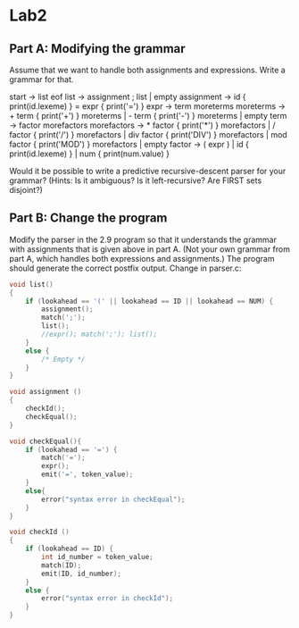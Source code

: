 # Lab2

## Part A: Modifying the grammar

Assume that we want to handle both assignments and expressions. Write a grammar for that.

start -> list eof
list -> assignment ; list
       | empty
assignment -> id { print(id.lexeme) } = expr { print('=') }
expr -> term moreterms
moreterms -> + term { print('+') } moreterms
       | - term { print('-') } moreterms
       | empty
term -> factor morefactors
morefactors -> * factor { print('*') } morefactors
       | / factor { print('/') } morefactors
       | div factor { print('DIV') } morefactors
       | mod factor { print('MOD') } morefactors
       | empty
factor -> ( expr )
       | id { print(id.lexeme) }
       | num { print(num.value) }

Would it be possible to write a predictive recursive-descent parser for your grammar? (Hints: Is it ambiguous? Is it left-recursive? Are FIRST sets disjoint?)

## Part B: Change the program
Modify the parser in the 2.9 program so that it understands the grammar with assignments that is given above in part A. (Not your own grammar from part A, which handles both expressions and assignments.) The program should generate the correct postfix output. 
Change in parser.c:
```C
void list()
{
    if (lookahead == '(' || lookahead == ID || lookahead == NUM) {
        assignment();
        match(';');
        list();
        //expr(); match(';'); list();
    }
    else {
        /* Empty */
    }
}

void assignment ()
{
    checkId();
    checkEqual();
}

void checkEqual(){
    if (lookahead == '=') {
        match('=');
        expr();
        emit('=', token_value);
    }
    else{
        error("syntax error in checkEqual");
    }
}

void checkId ()
{
    if (lookahead == ID) {
        int id_number = token_value;
        match(ID);
        emit(ID, id_number);
    }
    else {
        error("syntax error in checkId");
    }
}
```